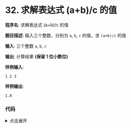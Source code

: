 # 32. 求解表达式 (a+b)/c 的值

**程序名**: 求解表达式 (a+b)/c 的值

**题目描述**: 输入三个整数，分别为 `a`, `b`, `c` 的值，求 `(a+b)/c` 的值

**输入**: 三个整数 `a`, `b`, `c`

**输出**: 计算结果 **(保留 1 位小数位)**

**样例输入**:
```text
1 2 3
```

**样例输出**:
```text
1.0
```

### 代码

<details>
<summary>点击展开</summary>

```cpp
#include <iostream>
using namespace std;
int main()
{
    // 1. 定义变量
    int a, b, c;
    float d;
    // 2. 输入数据
    cin >> a >> b >> c;
    // 3. 计算或处理数据
    d = (a + b) / (float)c; // 整数除以整数时, 结果仍然为整数 -> 强制类型转换 -> 浮点数
    // 4. 输出结果
    printf("%.1f\n", d); // 保留 1 位小数
    return 0;
}
```

```output
1 2 3
1.0
```

</details>